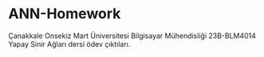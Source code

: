 # ANN-Homework

Çanakkale Onsekiz Mart Üniversitesi Bilgisayar Mühendisliği 23B-BLM4014 Yapay Sinir Ağları dersi ödev çıktıları.
